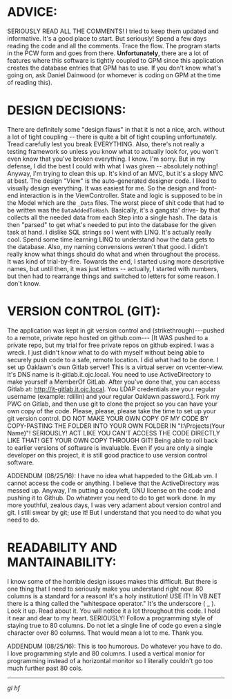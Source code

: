 ADVICE:
=======
SERIOUSLY READ ALL THE COMMENTS! I tried to keep them updated and informative.
It's a good place to start. But seriously! Spend a few days reading the code and
all the comments. Trace the flow. The program starts in the PCW form and goes
from there. **Unfortunately**, there are a lot of features where this software
is tightly coupled to GPM since this application creates the database entries
that GPM has to use. If you don't know what's going on, ask Daniel Dainwood
(or whomever is coding on GPM at the time of reading this).

DESIGN DECISIONS:
=================
There are definitely some "design flaws" in that it is not a nice, arch.
without a lot of tight coupling -- there is quite a bit of tight coupling
unfortunately. Tread carefully lest you break EVERYTHING. Also, there's not
really a testing framework so unless you know what to actually look for, you
won't even know that you've broken everything. I know. I'm sorry. But in my
defense, I did the best I could with what I was given -- absolutely nothing!
Anyway, I'm trying to clean this up. It's kind of an MVC, but it's a slopy
MVC at best. The design "View" is the auto-generated designer code. I liked
to visually design everything. It was easiest for me. So the design and
front-end interaction is in the ViewController. State and logic is supposed to
be in the Model which are the `_Data` files. The worst piece of shit code that
had to be written was the `DataAddedToHash`. Basically, it's a gangsta' drive-
by that collects all the needed data from each Step into a single hash. The
data is then "parsed" to get what's needed to put into the database for the
given task at hand. I dislike SQL strings so I went with LINQ. It's actually
really cool. Spend some time learning LINQ to understand how the data gets to
the database. Also, my naming convensions weren't that good. I didn't really
know what things should do what and when throughout the process. It was kind
of trial-by-fire. Towards the end, I started using more descriptive names, but
until then, it was just letters -- actually, I started with numbers, but then
had to rearrange things and switched to letters for some reason. I don't know.

VERSION CONTROL (GIT):
======================
The application was kept in git version control and (strikethrough)---pushed
to a remote, private repo hosted on github.com--- [It WAS pushed to a private
repo, but my trial for free private repos on github expired. I was a wreck.
I just didn't know what to do with myself without being able to securely push
code to a safe, remote location. I did what had to be done. I set up Oaklawn's
own Gitlab server! This is a virtual server on vcenter-view. It's DNS name is
it-gitlab.it.ojc.local. You need to use ActiveDirectory to make yourself a
MemberOf GitLab. After you've done that, you can access Gitlab at:
http://it-gitlab.it.ojc.local. You LDAP credentials are your regular username
(example: rdillin) and your regular Oaklawn password.]. Fork my PWC on Gitlab,
and then use git to clone the project so you can have your own copy of the
code. Please, please, please take the time to set up your git version control.
DO NOT MAKE YOUR OWN COPY OF MY CODE BY COPY-PASTING THE FOLDER INTO YOUR OWN
FOLDER IN "I:\Projects\(Your Name)"! SERIOUSLY! ACT LIKE YOU CAN'T ACCESS THE
CODE DIRECTLY LIKE THAT! GET YOUR OWN COPY THROUGH GIT! Being able to roll
back to earlier versions of software is invaluable. Even if you are only a
single developer on this project, it is still good practice to use version
control software.

ADDENDUM (08/25/16): I have no idea what happeded to the GitLab vm. I cannot
access the code or anything. I believe that the ActiveDirectory was messed up.
Anyway, I'm putting a copyleft, GNU license on the code and pushing it to Github.
Do whatever you need to do to get work done. In my more youthful, zealous days, I
was very adament about version control and git. I still swear by git; use it!
But I understand that you need to do what you need to do.

READABILITY AND MANTAINABILITY:
===============================
I know some of the horrible design issues makes this difficult. But there is
one thing that I need to seriously make you understand right now. 80 columns
is a standard for a reason! It's a holy institution! USE IT! In VB.NET there
is a thing called the "whitespace operator." It's the underscore ( _ ).
Look it up. Read about it. You will notice it a lot throughout this code. I
hold it near and dear to my heart. SERIOUSLY! Follow a programming style of
staying true to 80 columns. Do not let a single line of code go even a single
character over 80 columns. That would mean a lot to me. Thank you.

ADDENDUM (08/25/16): This is too humorous. Do whatever you have to do. I love
programming style and 80 columns. I used a vertical monior for programming instead
of a horizontal monitor so I literally couldn't go too much further past 80 cols.

-------------------------------------------------------------------------------

_*gl hf*_
